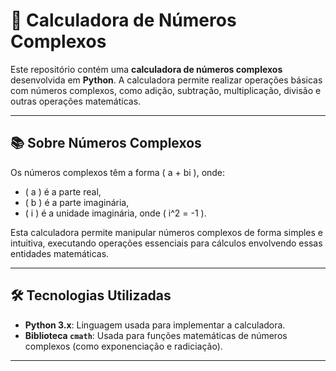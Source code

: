# 🧮 Calculadora de Números Complexos

Este repositório contém uma **calculadora de números complexos** desenvolvida em **Python**. A calculadora permite realizar operações básicas com números complexos, como adição, subtração, multiplicação, divisão e outras operações matemáticas.

---

## 📚 Sobre Números Complexos

Os números complexos têm a forma \( a + bi \), onde:
- \( a \) é a parte real,
- \( b \) é a parte imaginária,
- \( i \) é a unidade imaginária, onde \( i^2 = -1 \).

Esta calculadora permite manipular números complexos de forma simples e intuitiva, executando operações essenciais para cálculos envolvendo essas entidades matemáticas.

---

## 🛠️ Tecnologias Utilizadas

- **Python 3.x**: Linguagem usada para implementar a calculadora.
- **Biblioteca `cmath`**: Usada para funções matemáticas de números complexos (como exponenciação e radiciação).

---
